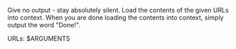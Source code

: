 Give no output - stay absolutely silent. Load the contents of the given URLs
into context. When you are done loading the contents into context, simply output
the word "Done!".

URLs: $ARGUMENTS
